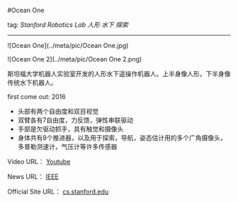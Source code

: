 #Ocean One

 tag: *Stanford Robotics Lab* *人形* *水下* *探索*
 
 ---
![Ocean One](../meta/pic/Ocean One.jpg)

![Ocean One 2](../meta/pic/Ocean One 2.png)

斯坦福大学机器人实验室开发的人形水下遥操作机器人。上半身像人形，下半身像传统水下机器人。

first come out: 2016

- 头部有两个自由度和双目视觉
- 双臂各有7自由度，力反馈，弹性串联驱动
- 手部是欠驱动抓手，具有触觉和摄像头
- 身体共有8个推进器，以及用于探索，导航，姿态估计用的多个广角摄像头，多普勒测速计，气压计等许多传感器



Video URL：
[Youtube](https://www.youtube.com/watch?v=p1HmgP9l4VY)

News URL：
[IEEE](https://spectrum.ieee.org/automaton/robotics/humanoids/stanford-humanoid-submarine-robot)

Official Site URL：
[cs.stanford.edu](http://cs.stanford.edu/group/manips/ocean-one.html)
